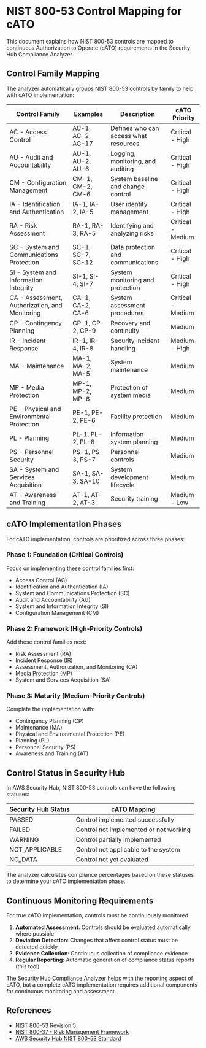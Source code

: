 # NIST 800-53 Control Mapping for cATO

This document explains how NIST 800-53 controls are mapped to continuous Authorization to Operate (cATO) requirements in the Security Hub Compliance Analyzer.

## Control Family Mapping

The analyzer automatically groups NIST 800-53 controls by family to help with cATO implementation:

| Control Family | Examples | Description | cATO Priority |
|----------------|----------|-------------|---------------|
| AC - Access Control | AC-1, AC-2, AC-17 | Defines who can access what resources | Critical - High |
| AU - Audit and Accountability | AU-1, AU-2, AU-6 | Logging, monitoring, and auditing | Critical - High |
| CM - Configuration Management | CM-1, CM-2, CM-6 | System baseline and change control | Critical - High |
| IA - Identification and Authentication | IA-1, IA-2, IA-5 | User identity management | Critical - High |
| RA - Risk Assessment | RA-1, RA-3, RA-5 | Identifying and analyzing risks | Critical - Medium |
| SC - System and Communications Protection | SC-1, SC-7, SC-12 | Data protection and communications | Critical - High |
| SI - System and Information Integrity | SI-1, SI-4, SI-7 | System monitoring and protection | Critical - High |
| CA - Assessment, Authorization, and Monitoring | CA-1, CA-2, CA-6 | System assessment procedures | Critical - Medium |
| CP - Contingency Planning | CP-1, CP-2, CP-9 | Recovery and continuity | Medium |
| IR - Incident Response | IR-1, IR-4, IR-8 | Security incident handling | Medium - High |
| MA - Maintenance | MA-1, MA-2, MA-5 | System maintenance | Medium |
| MP - Media Protection | MP-1, MP-2, MP-6 | Protection of system media | Medium |
| PE - Physical and Environmental Protection | PE-1, PE-2, PE-6 | Facility protection | Medium |
| PL - Planning | PL-1, PL-2, PL-8 | Information system planning | Medium |
| PS - Personnel Security | PS-1, PS-3, PS-7 | Personnel controls | Medium |
| SA - System and Services Acquisition | SA-1, SA-3, SA-10 | System development lifecycle | Medium |
| AT - Awareness and Training | AT-1, AT-2, AT-3 | Security training | Medium - Low |

## cATO Implementation Phases

For cATO implementation, controls are prioritized across three phases:

### Phase 1: Foundation (Critical Controls)

Focus on implementing these control families first:
- Access Control (AC)
- Identification and Authentication (IA)
- System and Communications Protection (SC)
- Audit and Accountability (AU)
- System and Information Integrity (SI)
- Configuration Management (CM)

### Phase 2: Framework (High-Priority Controls)

Add these control families next:
- Risk Assessment (RA)
- Incident Response (IR)
- Assessment, Authorization, and Monitoring (CA)
- Media Protection (MP)
- System and Services Acquisition (SA)

### Phase 3: Maturity (Medium-Priority Controls)

Complete the implementation with:
- Contingency Planning (CP)
- Maintenance (MA)
- Physical and Environmental Protection (PE)
- Planning (PL)
- Personnel Security (PS)
- Awareness and Training (AT)

## Control Status in Security Hub

In AWS Security Hub, NIST 800-53 controls can have the following statuses:

| Security Hub Status | cATO Mapping |
|---------------------|--------------|
| PASSED | Control implemented successfully |
| FAILED | Control not implemented or not working |
| WARNING | Control partially implemented |
| NOT_APPLICABLE | Control not applicable to the system |
| NO_DATA | Control not yet evaluated |

The analyzer calculates compliance percentages based on these statuses to determine your cATO implementation phase.

## Continuous Monitoring Requirements

For true cATO implementation, controls must be continuously monitored:

1. **Automated Assessment**: Controls should be evaluated automatically where possible
2. **Deviation Detection**: Changes that affect control status must be detected quickly
3. **Evidence Collection**: Continuous collection of compliance evidence
4. **Regular Reporting**: Automatic generation of compliance status reports (this tool)

The Security Hub Compliance Analyzer helps with the reporting aspect of cATO, but a complete cATO implementation requires additional components for continuous monitoring and assessment.

## References

- [NIST 800-53 Revision 5](https://csrc.nist.gov/publications/detail/sp/800-53/rev-5/final)
- [NIST 800-37 - Risk Management Framework](https://csrc.nist.gov/publications/detail/sp/800-37/rev-2/final)
- [AWS Security Hub NIST 800-53 Standard](https://docs.aws.amazon.com/securityhub/latest/userguide/securityhub-standards-nist.html)